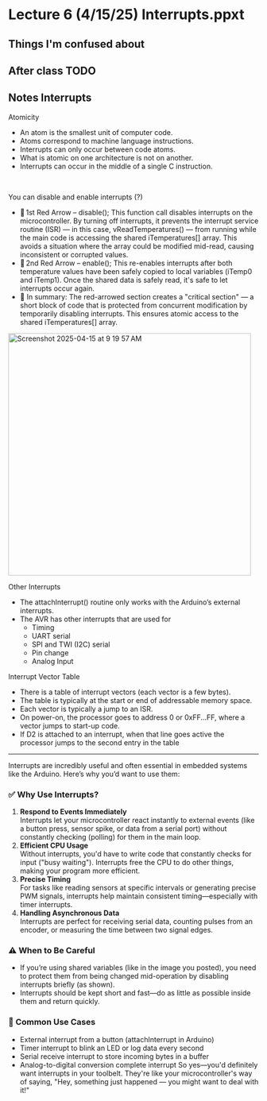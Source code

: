 # Lecture 6 (4/15/25) Interrupts.ppxt

## Things I'm confused about 

## After class TODO

## Notes Interrupts 

Atomicity
- An atom is the smallest unit of computer code.
- Atoms correspond to machine language instructions.
- Interrupts can only occur between code atoms.
- What is atomic on one architecture is not on another.
- Interrupts can occur in the middle of a single C instruction.
<br/>

You can disable and enable interrupts (?) 
- 🔴 1st Red Arrow – disable();
This function call disables interrupts on the microcontroller. By turning off interrupts, it prevents the interrupt service routine (ISR) — in this case, vReadTemperatures() — from running while the main code is accessing the shared iTemperatures[] array. This avoids a situation where the array could be modified mid-read, causing inconsistent or corrupted values.
- 🔴 2nd Red Arrow – enable();
This re-enables interrupts after both temperature values have been safely copied to local variables (iTemp0 and iTemp1). Once the shared data is safely read, it's safe to let interrupts occur again.
- 🧠 In summary:
The red-arrowed section creates a "critical section" — a short block of code that is protected from concurrent modification by temporarily disabling interrupts. This ensures atomic access to the shared iTemperatures[] array.
<img width="488" alt="Screenshot 2025-04-15 at 9 19 57 AM" src="https://github.com/user-attachments/assets/0b941266-ef4b-4171-8e98-1c9e0b6aa2e5" />

Other Interrupts 
- The attachInterrupt() routine only works with the Arduino’s external interrupts.
- The AVR has other interrupts that are used for 
  - Timing
  - UART serial
  - SPI and TWI (I2C) serial
  - Pin change
  - Analog Input

Interrupt Vector Table
- There is a table of interrupt vectors (each vector is a few bytes).
- The table is typically at the start or end of addressable memory space.
- Each vector is typically a jump to an ISR.
- On power-on, the processor goes to address 0 or 0xFF...FF, where a vector jumps to start-up code.
- If D2 is attached to an interrupt, when that line goes active the processor jumps to the second entry in the table

---
Interrupts are incredibly useful and often essential in embedded systems like the Arduino. Here’s why you’d want to use them:
### ✅ Why Use Interrupts?
1. **Respond to Events Immediately**  
   Interrupts let your microcontroller react instantly to external events (like a button press, sensor spike, or data from a serial port) without constantly checking (polling) for them in the main loop.
2. **Efficient CPU Usage**  
   Without interrupts, you'd have to write code that constantly checks for input ("busy waiting"). Interrupts free the CPU to do other things, making your program more efficient.
3. **Precise Timing**  
   For tasks like reading sensors at specific intervals or generating precise PWM signals, interrupts help maintain consistent timing—especially with timer interrupts.
4. **Handling Asynchronous Data**  
   Interrupts are perfect for receiving serial data, counting pulses from an encoder, or measuring the time between two signal edges.
   
### ⚠️ When to Be Careful
- If you’re using shared variables (like in the image you posted), you need to protect them from being changed mid-operation by disabling interrupts briefly (as shown).
- Interrupts should be kept short and fast—do as little as possible inside them and return quickly.

### 🔧 Common Use Cases
- External interrupt from a button (attachInterrupt in Arduino)
- Timer interrupt to blink an LED or log data every second
- Serial receive interrupt to store incoming bytes in a buffer
- Analog-to-digital conversion complete interrupt
So yes—you'd definitely want interrupts in your toolbelt. They're like your microcontroller's way of saying, "Hey, something just happened — you might want to deal with it!"


